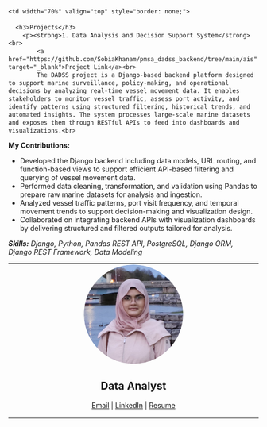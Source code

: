 <table style="border: none;">
  <tr>
    <td width="30%" align="center" valign="top" style="border: none;">
      <img src="/profile_pic.png" alt="Profile Picture" style="border-radius: 50%; width: 200px; height: 200px; object-fit: cover;"><br>
      <p align="center"><h2>Data Analyst</h2></p>
      <p>
        <a href="mailto:sobiakhanam2000@gmail.com">Email</a> |
        <a href="https://linkedin.com/in/sobia-khanam" target="_blank">LinkedIn</a> |
        <a href="/SOBIA KHANAM - RESUME.pdf" target="_blank">Resume</a>
      </p>
    </td>

    <td width="70%" valign="top" style="border: none;">

      <h3>Projects</h3>
        <p><strong>1. Data Analysis and Decision Support System</strong><br>
            <a href="https://github.com/SobiaKhanam/pmsa_dadss_backend/tree/main/ais" target="_blank">Project Link</a><br>
            The DADSS project is a Django-based backend platform designed to support marine surveillance, policy-making, and operational decisions by analyzing real-time vessel movement data. It enables stakeholders to monitor vessel traffic, assess port activity, and identify patterns using structured filtering, historical trends, and automated insights. The system processes large-scale marine datasets and exposes them through RESTful APIs to feed into dashboards and visualizations.<br>

<strong>My Contributions:</strong>
<ul>
  <li>Developed the Django backend including data models, URL routing, and function-based views to support efficient API-based filtering and querying of vessel movement data.</li>
  <li>Performed data cleaning, transformation, and validation using Pandas to prepare raw marine datasets for analysis and ingestion.</li>
  <li>Analyzed vessel traffic patterns, port visit frequency, and temporal movement trends to support decision-making and visualization design.</li>
  <li>Collaborated on integrating backend APIs with visualization dashboards by delivering structured and filtered outputs tailored for analysis.</li>
</ul>

<em><strong>Skills:</strong> Django, Python, Pandas REST API, PostgreSQL, Django ORM, Django REST Framework, Data Modeling</em>
</p>
    </td>
  </tr>
</table>
